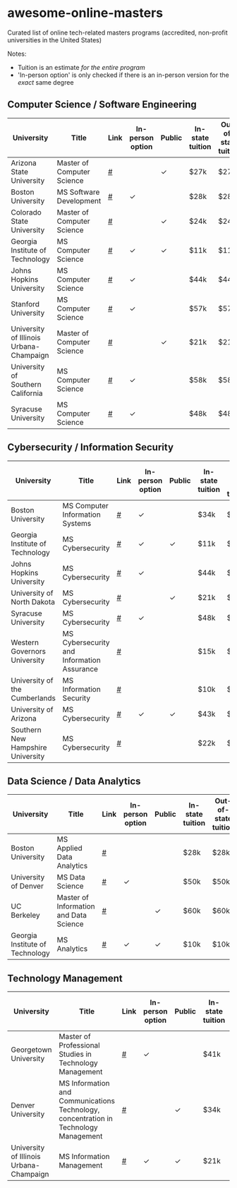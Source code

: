 # awesome-online-masters

Curated list of online tech-related masters programs (accredited, non-profit universities in the United States)

Notes:
 * Tuition is an estimate *for the entire program*
 * 'In-person option' is only checked if there is an in-person version for the *exact* same degree

## Computer Science / Software Engineering

| University | Title | Link | In-person option | Public | In-state tuition	| Out-of-state tuition |
|---	|---	|---	|---	|---	|---	|---  |
|Arizona State University|Master of Computer Science|[#](https://asuonline.asu.edu/online-degree-programs/graduate/computer-science-mcs/)||✓|$27k|$27k|
|Boston University|MS Software Development|[#](https://www.bu.edu/online/programs/graduate-programs/software-development/)|✓|   	|$28k|$28k|
|Colorado State University|Master of Computer Science|[#](https://www.online.colostate.edu/degrees/computer-science/)||✓|$24k|$24k|
| Georgia Institute of Technology | MS Computer Science	| [#](https://www.gatech.edu/academics/degrees/masters/cybersecurity-ms-cybersecurity) | ✓ | ✓ | $11k | $11k | 
| Johns Hopkins University | MS Computer Science | [#](https://ep.jhu.edu/programs-and-courses/programs/computer-science) | ✓ || $44k | $44k |
| Stanford University | MS Computer Science | [#](https://online.stanford.edu/programs/computer-science-ms-degree) | ✓ || $57k | $57k |
| University of Illinois Urbana-Champaign | Master of Computer Science | [#](https://cs.illinois.edu/academics/graduate/professional-mcs-program/online-master-computer-science) ||✓|$21k|$21k|
| University of Southern California |MS Computer Science|[#](https://viterbigradadmission.usc.edu/programs/masters/msprograms/computer-science/ms-computer-science/)|✓||$58k|$58k|
| Syracuse University |  MS Computer Science	| [#](https://engineeringonline.syr.edu/graduate-programs/computer-science/)	| ✓	| 	| $48k	| $48k	|

## Cybersecurity / Information Security

| University | Title | Link | In-person option | Public | In-state tuition	| Out-of-state tuition | National CAE-CD | National CAE-R |
|---	|---	|---	|---	|---	|---	|---  |---  |---  |
|Boston University|MS Computer Information Systems|[#](https://www.bu.edu/online/programs/graduate-programs/computer-information-systems-masters-degree/)|✓|   	|$34k|$34k|✓|✓|
| Georgia Institute of Technology | MS Cybersecurity	| [#](https://www.gatech.edu/academics/degrees/masters/cybersecurity-ms-cybersecurity) | ✓ | ✓   | $11k | $11k ||✓|
| Johns Hopkins University | MS Cybersecurity | [#](https://ep.jhu.edu/programs-and-courses/programs/cybersecurity) | ✓ || $44k | $44k |✓|✓|
| University of North Dakota |MS Cybersecurity|[#](https://onlinedegrees.und.edu/masters-cyber-security/)| 	|✓ | $21k	| $55k |||
| Syracuse University |MS Cybersecurity|[#](https://engineeringonline.syr.edu/graduate-programs/cybersecurity/)|✓||$48k|$48k|✓|✓|
| Western Governors University | MS Cybersecurity and Information Assurance | [#](https://www.wgu.edu/online-it-degrees/cybersecurity-information-assurance-masters-program.html) | | | $15k | $15k |||
| University of the Cumberlands | MS Information Security | [#](https://www.ucumberlands.edu/academics/graduate/programs/master-science-information-systems-security) | | | $10k | $10k|✓||
| University of Arizona | MS Cybersecurity | [#](https://online.arizona.edu/programs/graduate/online-master-science-cybersecurity-ms) |  ✓  |✓ |$43k|$43k |✓ | |
| Southern New Hampshire University | MS Cybersecurity | [#](https://www.snhu.edu/online-degrees/masters/ms-in-cyber-security) |    | |$22k|$22k | | |

## Data Science / Data Analytics

| University | Title | Link | In-person option | Public | In-state tuition	| Out-of-state tuition |
|---	|---	|---	|---	|---	|---	|---  |
|Boston University|MS Applied Data Analytics|[#](https://www.bu.edu/online/programs/graduate-programs/applied-data-analytics-masters-degree/)|||$28k|$28k| 
| University of Denver | MS Data Science | [#](https://ritchieonline.du.edu/data-science/)| ✓	| | $50k|$50k |
| UC Berkeley | Master of Information and Data Science | [#](https://datascience.berkeley.edu/)	|   	| ✓ | $60k | $60k |
| Georgia Institute of Technology | MS Analytics | [#](https://pe.gatech.edu/degrees/analytics) | ✓ | ✓ | $10k | $10k|

## Technology Management

| University | Title | Link | In-person option | Public | In-state tuition	| Out-of-state tuition |
|---	|---	|---	|---	|---	|---	|---  |
| Georgetown University | Master of Professional Studies in Technology Management | [#](https://scsonline.georgetown.edu/programs/masters-technology-management)|  ✓	|   	|  $41k	|  $41k	|
| Denver University	| MS Information and Communications Technology, concentration in Technology Management 	| [#](https://universitycollege.du.edu/ict/degree/masters/technology-management-online/degreeid/406) |   	|  ✓	| $34k | $34k |
| University of Illinois Urbana-Champaign | MS Information Management | [#](https://ischool.illinois.edu/degrees-programs/ms-information-management) |  ✓  | ✓  | $21k | $36k |
